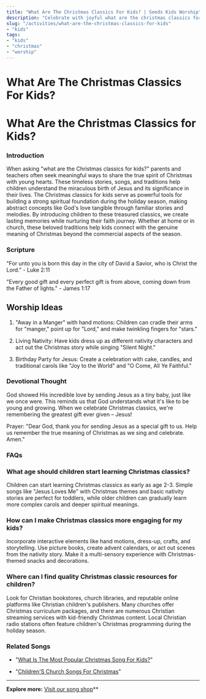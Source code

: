 ```yaml
---
title: "What Are The Christmas Classics For Kids? | Seeds Kids Worship"
description: "Celebrate with joyful what are the christmas classics for kids? featuring biblical Christmas themes. Holiday worship music for children and families."
slug: "/activities/what-are-the-christmas-classics-for-kids"
- "kids"
tags:
- "kids"
- "christmas"
- "worship"
---
```


# What Are The Christmas Classics For Kids?

# What Are the Christmas Classics for Kids?
### Introduction
When asking "what are the Christmas classics for kids?" parents and teachers often seek meaningful ways to share the true spirit of Christmas with young hearts. These timeless stories, songs, and traditions help children understand the miraculous birth of Jesus and its significance in their lives. The Christmas classics for kids serve as powerful tools for building a strong spiritual foundation during the holiday season, making abstract concepts like God's love tangible through familiar stories and melodies. By introducing children to these treasured classics, we create lasting memories while nurturing their faith journey. Whether at home or in church, these beloved traditions help kids connect with the genuine meaning of Christmas beyond the commercial aspects of the season.

### Scripture
"For unto you is born this day in the city of David a Savior, who is Christ the Lord." - Luke 2:11

"Every good gift and every perfect gift is from above, coming down from the Father of lights." - James 1:17

## Worship Ideas
1. "Away in a Manger" with hand motions: Children can cradle their arms for "manger," point up for "Lord," and make twinkling fingers for "stars."

2. Living Nativity: Have kids dress up as different nativity characters and act out the Christmas story while singing "Silent Night."

3. Birthday Party for Jesus: Create a celebration with cake, candles, and traditional carols like "Joy to the World" and "O Come, All Ye Faithful."

### Devotional Thought
God showed His incredible love by sending Jesus as a tiny baby, just like we once were. This reminds us that God understands what it's like to be young and growing. When we celebrate Christmas classics, we're remembering the greatest gift ever given – Jesus!

Prayer: "Dear God, thank you for sending Jesus as a special gift to us. Help us remember the true meaning of Christmas as we sing and celebrate. Amen."

### FAQs

### What age should children start learning Christmas classics?
Children can start learning Christmas classics as early as age 2-3. Simple songs like "Jesus Loves Me" with Christmas themes and basic nativity stories are perfect for toddlers, while older children can gradually learn more complex carols and deeper spiritual meanings.

### How can I make Christmas classics more engaging for my kids?
Incorporate interactive elements like hand motions, dress-up, crafts, and storytelling. Use picture books, create advent calendars, or act out scenes from the nativity story. Make it a multi-sensory experience with Christmas-themed snacks and decorations.

### Where can I find quality Christmas classic resources for children?
Look for Christian bookstores, church libraries, and reputable online platforms like Christian children's publishers. Many churches offer Christmas curriculum packages, and there are numerous Christian streaming services with kid-friendly Christmas content. Local Christian radio stations often feature children's Christmas programming during the holiday season.

### Related Songs

- "[What Is The Most Popular Christmas Song For Kids?](/activities/what-is-the-most-popular-christmas-song-for-kids/)"

- "[Children'S Church Songs For Christmas](/activities/children-s-church-songs-for-christmas/)"

---

**Explore more:** [Visit our song shop](https://seedskidsworship.com/shop)**

<!-- Schema Markup -->
<script type="application/ld+json">
{
  "@context": "https://schema.org",
  "@type": "MusicRecording",
  "name": "What Are The Christmas Classics For Kids?",
  "byArtist": {
    "@type": "MusicGroup",
    "name": "Seeds Kids Worship"
  },
  "isFamilyFriendly": true,
  "url": "https://seedskidsworship.com/activities/what-are-the-christmas-classics-for-kids/"
}
</script>